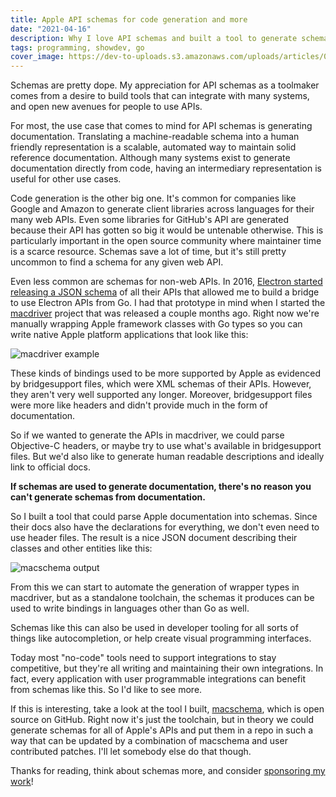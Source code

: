 ```yaml
---
title: Apple API schemas for code generation and more
date: "2021-04-16"
description: Why I love API schemas and built a tool to generate schemas from Apple documentation.
tags: programming, showdev, go
cover_image: https://dev-to-uploads.s3.amazonaws.com/uploads/articles/0328ykp728ydnutra7r6.png
---
```


Schemas are pretty dope. My appreciation for API schemas as a toolmaker comes from a desire to build tools that can integrate with many systems, and open new avenues for people to use APIs.

For most, the use case that comes to mind for API schemas is generating documentation. Translating a machine-readable schema into a human friendly representation is a scalable, automated way to maintain solid reference documentation. Although many systems exist to generate documentation directly from code, having an intermediary representation is useful for other use cases.

Code generation is the other big one. It's common for companies like Google and Amazon to generate client libraries across languages for their many web APIs. Even some libraries for GitHub's API are generated because their API has gotten so big it would be untenable otherwise. This is particularly important in the open source community where maintainer time is a scarce resource. Schemas save a lot of time, but it's still pretty uncommon to find a schema for any given web API.

Even less common are schemas for non-web APIs. In 2016, [Electron started releasing a JSON schema](https://www.electronjs.org/blog/api-docs-json-schema) of all their APIs that allowed me to build a bridge to use Electron APIs from Go. I had that prototype in mind when I started the [macdriver](https://github.com/progrium/macdriver) project that was released a couple months ago. Right now we're manually wrapping Apple framework classes with Go types so you can write native Apple platform applications that look like this:

![macdriver example](https://dev-to-uploads.s3.amazonaws.com/uploads/articles/5qspum8s6zvhbnzvw3le.png)

These kinds of bindings used to be more supported by Apple as evidenced by bridgesupport files, which were XML schemas of their APIs. However, they aren't very well supported any longer. Moreover, bridgesupport files were more like headers and didn't provide much in the form of documentation. 

So if we wanted to generate the APIs in macdriver, we could parse Objective-C headers, or maybe try to use what's available in bridgesupport files. But we'd also like to generate human readable descriptions and ideally link to official docs. 

**If schemas are used to generate documentation, there's no reason you can't generate schemas from documentation.**

So I built a tool that could parse Apple documentation into schemas. Since their docs also have the declarations for everything, we don't even need to use header files. The result is a nice JSON document describing their classes and other entities like this:

![macschema output](https://dev-to-uploads.s3.amazonaws.com/uploads/articles/0328ykp728ydnutra7r6.png)

From this we can start to automate the generation of wrapper types in macdriver, but as a standalone toolchain, the schemas it produces can be used to write bindings in languages other than Go as well. 

Schemas like this can also be used in developer tooling for all sorts of things like autocompletion, or help create visual programming interfaces. 

Today most "no-code" tools need to support integrations to stay competitive, but they're all writing and maintaining their own integrations. In fact, every application with user programmable integrations can benefit from schemas like this. So I'd like to see more.

If this is interesting, take a look at the tool I built, [macschema](https://github.com/progrium/macschema), which is open source on GitHub. Right now it's just the toolchain, but in theory we could generate schemas for all of Apple's APIs and put them in a repo in such a way that can be updated by a combination of macschema and user contributed patches. I'll let somebody else do that though. 

Thanks for reading, think about schemas more, and consider [sponsoring my work](https://github.com/sponsors/progrium)!
